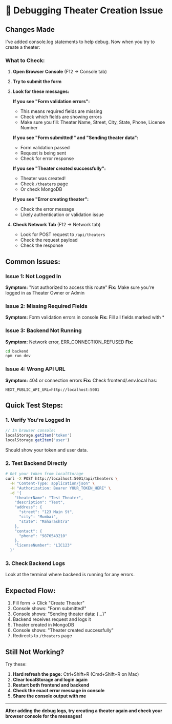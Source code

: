 # 🐛 Debugging Theater Creation Issue

## Changes Made

I've added console.log statements to help debug. Now when you try to create a theater:

### What to Check:

1. **Open Browser Console** (F12 → Console tab)

2. **Try to submit the form**

3. **Look for these messages:**

   **If you see "Form validation errors":**
   - This means required fields are missing
   - Check which fields are showing errors
   - Make sure you fill: Theater Name, Street, City, State, Phone, License Number

   **If you see "Form submitted!" and "Sending theater data":**
   - Form validation passed
   - Request is being sent
   - Check for error response

   **If you see "Theater created successfully":**
   - Theater was created! 
   - Check `/theaters` page
   - Or check MongoDB

   **If you see "Error creating theater":**
   - Check the error message
   - Likely authentication or validation issue

4. **Check Network Tab** (F12 → Network tab)
   - Look for POST request to `/api/theaters`
   - Check the request payload
   - Check the response

## Common Issues:

### Issue 1: Not Logged In
**Symptom:** "Not authorized to access this route"
**Fix:** Make sure you're logged in as Theater Owner or Admin

### Issue 2: Missing Required Fields
**Symptom:** Form validation errors in console
**Fix:** Fill all fields marked with *

### Issue 3: Backend Not Running
**Symptom:** Network error, ERR_CONNECTION_REFUSED
**Fix:** 
```bash
cd backend
npm run dev
```

### Issue 4: Wrong API URL
**Symptom:** 404 or connection errors
**Fix:** Check frontend/.env.local has:
```
NEXT_PUBLIC_API_URL=http://localhost:5001
```

## Quick Test Steps:

### 1. Verify You're Logged In
```javascript
// In browser console:
localStorage.getItem('token')
localStorage.getItem('user')
```

Should show your token and user data.

### 2. Test Backend Directly
```bash
# Get your token from localStorage
curl -X POST http://localhost:5001/api/theaters \
  -H "Content-Type: application/json" \
  -H "Authorization: Bearer YOUR_TOKEN_HERE" \
  -d '{
    "theaterName": "Test Theater",
    "description": "Test",
    "address": {
      "street": "123 Main St",
      "city": "Mumbai",
      "state": "Maharashtra"
    },
    "contact": {
      "phone": "9876543210"
    },
    "licenseNumber": "LIC123"
  }'
```

### 3. Check Backend Logs
Look at the terminal where backend is running for any errors.

## Expected Flow:

1. Fill form → Click "Create Theater"
2. Console shows: "Form submitted!"
3. Console shows: "Sending theater data: {...}"
4. Backend receives request and logs it
5. Theater created in MongoDB
6. Console shows: "Theater created successfully"
7. Redirects to `/theaters` page

## Still Not Working?

Try these:

1. **Hard refresh the page:** Ctrl+Shift+R (Cmd+Shift+R on Mac)
2. **Clear localStorage and login again**
3. **Restart both frontend and backend**
4. **Check the exact error message in console**
5. **Share the console output with me**

---

**After adding the debug logs, try creating a theater again and check your browser console for the messages!**

